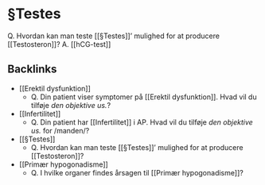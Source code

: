 # §Testes
Q. Hvordan kan man teste [[§Testes]]’ mulighed for at producere [[Testosteron]]?
A. [[hCG-test]]

## Backlinks
* [[Erektil dysfunktion]]
	* Q. Din patient viser symptomer på [[Erektil dysfunktion]]. Hvad vil du tilføje *den objektive us.*? 
* [[Infertilitet]]
	* Q. Din patient har [[Infertilitet]] i AP. Hvad vil du tilføje *den objektive us.* for /manden/? 
* [[§Testes]]
	* Q. Hvordan kan man teste [[§Testes]]’ mulighed for at producere [[Testosteron]]?
* [[Primær hypogonadisme]]
	* Q. I hvilke organer findes årsagen til [[Primær hypogonadisme]]?

<!-- #anki/tag/med/Endocrinology #anki/deck/Medicine -->

<!-- {BearID:56CE1ECC-0DEB-4842-A1E7-AAE0583D587C-21575-000026F78C16646D} -->
